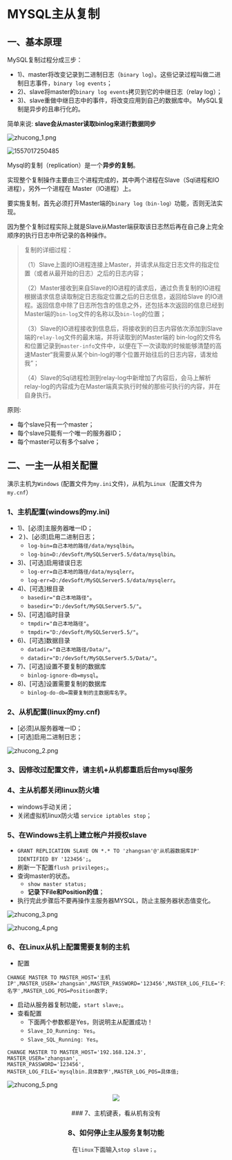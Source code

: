 # MYSQL主从复制

## 一、基本原理

MySQL复制过程分成三步：

*  1)、master将改变记录到二进制日志（`binary log`）。这些记录过程叫做二进制日志事件，`binary log events`；
*  2)、slave将master的`binary log events`拷贝到它的中继日志（relay log）；
*  3)、slave重做中继日志中的事件，将改变应用到自己的数据库中。 MySQL复制是异步的且串行化的。

简单来说: **slave会从master读取binlog来进行数据同步**

![zhucong_1.png](images/zhucong_1.png)

![1557017250485](assets/1557017250485.png)

Mysql的复制（replication）是一个**异步的复制**。

实现整个复制操作主要由三个进程完成的，其中两个进程在Slave（Sql进程和IO进程），另外一个进程在 Master（IO进程）上。 

要实施复制，首先必须打开Master端的`binary log（bin-log）`功能，否则无法实现。

因为整个复制过程实际上就是Slave从Master端获取该日志然后再在自己身上完全顺序的执行日志中所记录的各种操作。 

> 复制的详细过程： 
>
> （1）Slave上面的IO进程连接上Master，并请求从指定日志文件的指定位置（或者从最开始的日志）之后的日志内容； 
>
> （2）Master接收到来自Slave的IO进程的请求后，通过负责复制的IO进程根据请求信息读取制定日志指定位置之后的日志信息，返回给Slave 的IO进程。返回信息中除了日志所包含的信息之外，还包括本次返回的信息已经到Master端的`bin-log`文件的名称以及`bin-log`的位置； 
>
> （3）Slave的IO进程接收到信息后，将接收到的日志内容依次添加到Slave端的`relay-log`文件的最末端，并将读取到的Master端的 bin-log的文件名和位置记录到`master-info`文件中，以便在下一次读取的时候能够清楚的高速Master“我需要从某个bin-log的哪个位置开始往后的日志内容，请发给我”； 
>
> （4）Slave的Sql进程检测到relay-log中新增加了内容后，会马上解析relay-log的内容成为在Master端真实执行时候的那些可执行的内容，并在自身执行。

原则:

* 每个slave只有一个master；
* 每个slave只能有一个唯一的服务器ID；
* 每个master可以有多个salve；

## 二、一主一从相关配置

演示主机为`Windows` (配置文件为`my.ini`文件)，从机为`Linux`（配置文件为`my.cnf`）

### 1、主机配置(windows的my.ini)

* 1)、[必须]主服务器唯一ID；
* ２)、[必须]启用二进制日志；
  * `log-bin=自己本地的路径/data/mysqlbin`。
  * `log-bin=D:/devSoft/MySQLServer5.5/data/mysqlbin`。
* 3)、[可选]启用错误日志
  * `log-err=自己本地的路径/data/mysqlerr`。
  * `log-err=D:/devSoft/MySQLServer5.5/data/mysqlerr`。
* 4)、[可选]根目录
  * `basedir="自己本地路径"`。
  * `basedir="D:/devSoft/MySQLServer5.5/"`。
* 5)、[可选]临时目录
  * `tmpdir="自己本地路径"`。
  * `tmpdir="D:/devSoft/MySQLServer5.5/"`。
* 6)、[可选]数据目录
  * `datadir="自己本地路径/Data/"`。
  * `datadir="D:/devSoft/MySQLServer5.5/Data/"`。
* 7)、[可选]设置不要复制的数据库
  * `binlog-ignore-db=mysql`。
* 8)、[可选]设置需要复制的数据库
  * `binlog-do-db=需要复制的主数据库名字`。

### 2、从机配置(linux的my.cnf)

* [必须]从服务器唯一ID；
* [可选]启用二进制日志；

![zhucong_2.png](images/zhucong_2.png)

### 3、因修改过配置文件，请主机+从机都重启后台mysql服务

### 4、主从机都关闭linux防火墙

* windows手动关闭；
* 关闭虚拟机linux防火墙 `service iptables stop`；

### 5、在Windows主机上建立帐户并授权slave

* `GRANT REPLICATION SLAVE ON *.* TO 'zhangsan'@'从机器数据库IP' IDENTIFIED BY '123456';`。
* 刷新一下配置`flush privileges;`。
* 查询master的状态。
  * `show master status;`
  * **记录下File和Position的值**；
* 执行完此步骤后不要再操作主服务器MYSQL，防止主服务器状态值变化。

![zhucong_3.png](images/zhucong_3.png)

![zhucong_4.png](images/zhucong_4.png)

### 6、在Linux从机上配置需要复制的主机

* 配置

```mysql
CHANGE MASTER TO MASTER_HOST='主机IP',MASTER_USER='zhangsan',MASTER_PASSWORD='123456',MASTER_LOG_FILE='File名字',MASTER_LOG_POS=Position数字;
```

* 启动从服务器复制功能，`start slave;`。
* 查看配置
  * 下面两个参数都是Yes，则说明主从配置成功！
  * `Slave_IO_Running: Yes`。
  * `Slave_SQL_Running: Yes`。

```mysql
CHANGE MASTER TO MASTER_HOST='192.168.124.3',
MASTER_USER='zhangsan',
MASTER_PASSWORD='123456',
MASTER_LOG_FILE='mysqlbin.具体数字',MASTER_LOG_POS=具体值;
```

![zhucong_5.png](images/zhucong_5.png)

<div align="center"><img src="images/zhucong_6.png"><div><br>
### 7、主机键表，看从机有没有



### 8、如何停止主从服务复制功能

在`linux`下面输入`stop slave；`。